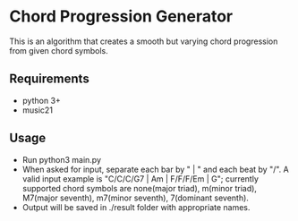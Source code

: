 # Chord Progression Generator

This is an algorithm that creates a smooth but varying chord progression from given chord symbols.


## Requirements
- python 3+
- music21


## Usage
- Run python3 main.py
- When asked for input, separate each bar by " | " and each beat by "/".
A valid input example is "C/C/C/G7 | Am | F/F/F/Em | G"; currently supported chord symbols are none(major triad), m(minor triad), M7(major seventh), m7(minor seventh), 7(dominant seventh).
- Output will be saved in ./result folder with appropriate names.



